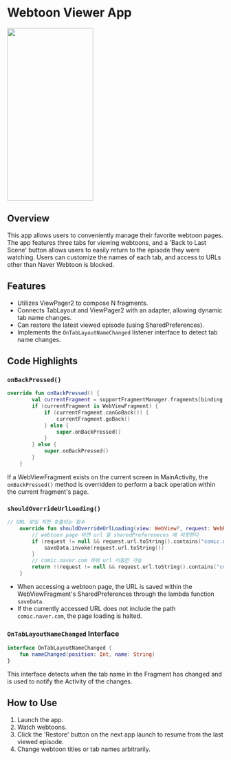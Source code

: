 # Webtoon Viewer App

<img src="https://github.com/LB-Brandon/WebtoonViewer_App/assets/84883277/4c1df9a7-f63e-4215-a3e8-1eb113a50884" width="200" height="400"/>

## Overview

This app allows users to conveniently manage their favorite webtoon pages. The app features three tabs for viewing webtoons, and a 'Back to Last Scene' button allows users to easily return to the episode they were watching. Users can customize the names of each tab, and access to URLs other than Naver Webtoon is blocked.

## Features

- Utilizes ViewPager2 to compose N fragments.
- Connects TabLayout and ViewPager2 with an adapter, allowing dynamic tab name changes.
- Can restore the latest viewed episode (using SharedPreferences).
- Implements the `OnTabLayoutNameChanged` listener interface to detect tab name changes.

## Code Highlights

### `onBackPressed()`

```kotlin
override fun onBackPressed() {
        val currentFragment = supportFragmentManager.fragments[binding.viewPager.currentItem]
        if (currentFragment is WebViewFragment) {
            if (currentFragment.canGoBack()) {
                currentFragment.goBack()
            } else {
                super.onBackPressed()
            }
        } else {
            super.onBackPressed()
        }
    }
```

If a WebViewFragment exists on the current screen in MainActivity, the `onBackPressed()` method is overridden to perform a back operation within the current fragment's page.

### `shouldOverrideUrlLoading()`

```kotlin
// URL 로딩 직전 호출되는 함수
    override fun shouldOverrideUrlLoading(view: WebView?, request: WebResourceRequest?): Boolean {
        // webtoon page 이면 url 을 sharedPrefereneces 에 저장한다
        if (request != null && request.url.toString().contains("comic.naver.com/webtoon/detail")) {
            saveData.invoke(request.url.toString())
        }
        // comic.naver.com 하위 url 이동만 가능
        return !(request != null && request.url.toString().contains("comic.naver.com/"))
    }
```

- When accessing a webtoon page, the URL is saved within the WebViewFragment's SharedPreferences through the lambda function `saveData`.
- If the currently accessed URL does not include the path `comic.naver.com`, the page loading is halted.

### `OnTabLayoutNameChanged` Interface

```kotlin
interface OnTabLayoutNameChanged {
    fun nameChanged(position: Int, name: String)
}
```

This interface detects when the tab name in the Fragment has changed and is used to notify the Activity of the changes.

## How to Use

1. Launch the app.
2. Watch webtoons.
3. Click the 'Restore' button on the next app launch to resume from the last viewed episode.
4. Change webtoon titles or tab names arbitrarily.
